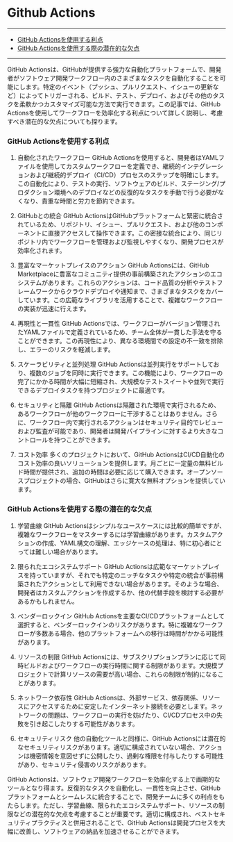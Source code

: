 # Github Actions

---
- [GitHub Actionsを使用する利点](#github-actionsを使用する利点)
- [GitHub Actionsを使用する際の潜在的な欠点](#github-actionsを使用する際の潜在的な欠点)
---

GitHub Actionsは、GitHubが提供する強力な自動化プラットフォームで、開発者がソフトウェア開発ワークフロー内のさまざまなタスクを自動化することを可能にします。特定のイベント（プッシュ、プルリクエスト、イシューの更新など）によってトリガーされる、ビルド、テスト、デプロイ、およびその他のタスクを柔軟かつカスタマイズ可能な方法で実行できます。この記事では、GitHub Actionsを使用してワークフローを効率化する利点について詳しく説明し、考慮すべき潜在的な欠点についても探ります。

### GitHub Actionsを使用する利点
1. 自動化されたワークフロー
GitHub Actionsを使用すると、開発者はYAMLファイルを使用してカスタムワークフローを定義でき、継続的インテグレーションおよび継続的デプロイ（CI/CD）プロセスのステップを明確にします。この自動化により、テストの実行、ソフトウェアのビルド、ステージング/プロダクション環境へのデプロイなどの反復的なタスクを手動で行う必要がなくなり、貴重な時間と労力を節約できます。

2. GitHubとの統合
GitHub ActionsはGitHubプラットフォームと緊密に統合されているため、リポジトリ、イシュー、プルリクエスト、および他のコンポーネントに直接アクセスして操作できます。この密接な統合により、同じリポジトリ内でワークフローを管理および監視しやすくなり、開発プロセスが効率化されます。

3. 豊富なマーケットプレイスのアクション
GitHub Actionsには、GitHub Marketplaceに豊富なコミュニティ提供の事前構築されたアクションのエコシステムがあります。これらのアクションは、コード品質の分析やテストフレームワークからクラウドデプロイや通知まで、さまざまなタスクをカバーしています。この広範なライブラリを活用することで、複雑なワークフローの実装が迅速に行えます。

4. 再現性と一貫性
GitHub Actionsでは、ワークフローがバージョン管理されたYAMLファイルで定義されているため、チーム全体が一貫した手法を守ることができます。この再現性により、異なる環境間での設定の不一致を排除し、エラーのリスクを軽減します。

5. スケーラビリティと並列処理
GitHub Actionsは並列実行をサポートしており、複数のジョブを同時に実行できます。この機能により、ワークフローの完了にかかる時間が大幅に短縮され、大規模なテストスイートや並列で実行できるデプロイタスクを持つプロジェクトに最適です。

6. セキュリティと隔離
GitHub Actionsは隔離された環境で実行されるため、あるワークフローが他のワークフローに干渉することはありません。さらに、ワークフロー内で実行されるアクションはセキュリティ目的でレビューおよび監査が可能であり、開発者は開発パイプラインに対するより大きなコントロールを持つことができます。

7. コスト効率
多くのプロジェクトにおいて、GitHub ActionsはCI/CD自動化のコスト効率の良いソリューションを提供します。月ごとに一定量の無料ビルド時間が提供され、追加の時間は必要に応じて購入できます。オープンソースプロジェクトの場合、GitHubはさらに寛大な無料オプションを提供しています。

### GitHub Actionsを使用する際の潜在的な欠点
1. 学習曲線
GitHub Actionsはシンプルなユースケースには比較的簡単ですが、複雑なワークフローをマスターするには学習曲線があります。カスタムアクションの作成、YAML構文の理解、エッジケースの処理は、特に初心者にとっては難しい場合があります。

2. 限られたエコシステムサポート
GitHub Actionsは広範なマーケットプレイスを持っていますが、それでも特定のニッチなタスクや特定の統合が事前構築されたアクションとして利用できない場合があります。そのような場合、開発者はカスタムアクションを作成するか、他の代替手段を検討する必要があるかもしれません。

3. ベンダーロックイン
GitHub Actionsを主要なCI/CDプラットフォームとして選択すると、ベンダーロックインのリスクがあります。特に複雑なワークフローが多数ある場合、他のプラットフォームへの移行は時間がかかる可能性があります。

4. リソースの制限
GitHub Actionsには、サブスクリプションプランに応じて同時ビルドおよびワークフローの実行時間に関する制限があります。大規模プロジェクトで計算リソースの需要が高い場合、これらの制限が制約になることがあります。

5. ネットワーク依存性
GitHub Actionsは、外部サービス、依存関係、リソースにアクセスするために安定したインターネット接続を必要とします。ネットワークの問題は、ワークフローの実行を妨げたり、CI/CDプロセス中の失敗を引き起こしたりする可能性があります。

6. セキュリティリスク
他の自動化ツールと同様に、GitHub Actionsには潜在的なセキュリティリスクがあります。適切に構成されていない場合、アクションは機密情報を意図せずに公開したり、過剰な権限を付与したりする可能性があり、セキュリティ侵害のリスクがあります。

GitHub Actionsは、ソフトウェア開発ワークフローを効率化する上で画期的なツールとなり得ます。反復的なタスクを自動化し、一貫性を向上させ、GitHubプラットフォームとシームレスに統合することで、開発チームに多くの利点をもたらします。ただし、学習曲線、限られたエコシステムサポート、リソースの制限などの潜在的な欠点を考慮することが重要です。適切に構成され、ベストセキュリティプラクティスと併用されることで、GitHub Actionsは開発プロセスを大幅に改善し、ソフトウェアの納品を加速させることができます。